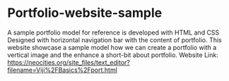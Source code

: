# Portfolio-website-sample
A sample portfolio model for reference is developed with HTML and CSS
Designed with horizontal navigation bar with the content of portfolio.
This website showcase a sample model how we can create a portfolio with a vertical image and the enhance a short-bit about portfolio.
Website Link: https://neocities.org/site_files/text_editor?filename=Viji%2FBasics%2Fport.html
